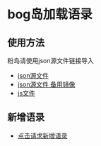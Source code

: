 # bog岛加载语录

## 使用方法
粉岛请使用json源文件链接导入
- [json源文件](https://raw.githubusercontent.com/tiamed/bog-slang/master/build/main.json)
- [json源文件 备用镜像](https://cdn.jsdelivr.net/gh/tiamed/bog-slang@master/build/main.json)
- [js文件](https://github.com/tiamed/bog-slang/blob/master/build/main.js)

## 新增语录
- [点击请求新增语录](https://github.com/tiamed/bog-slang/issues/new?assignees=&labels=slang&template=----.md&title=%E6%96%B0%E5%A2%9E%E8%AF%AD%E5%BD%95)
